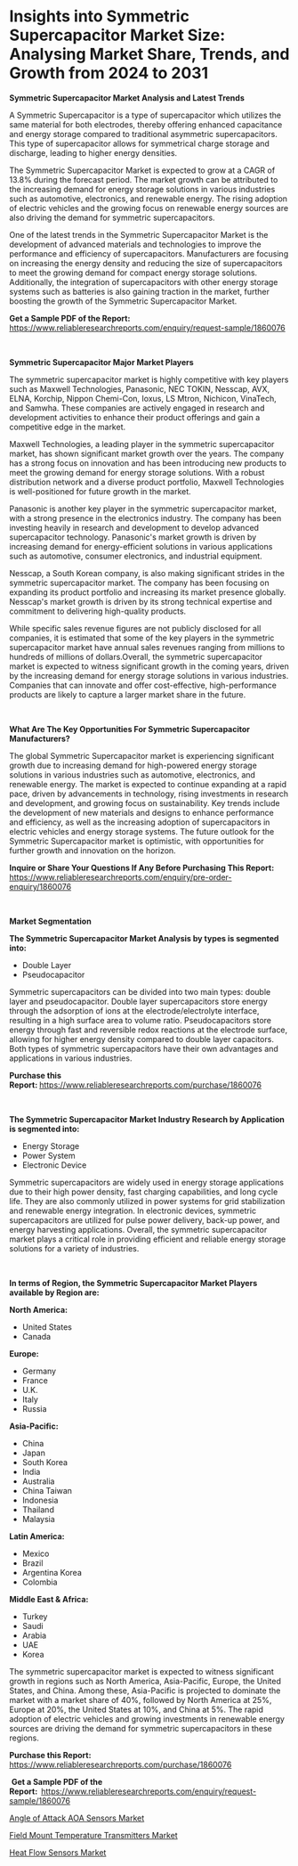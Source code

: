 <p><h1>Insights into Symmetric Supercapacitor Market Size: Analysing Market Share, Trends, and Growth from 2024 to 2031</h1></p><p><strong>Symmetric Supercapacitor Market Analysis and Latest Trends</strong></p>
<p><p>A Symmetric Supercapacitor is a type of supercapacitor which utilizes the same material for both electrodes, thereby offering enhanced capacitance and energy storage compared to traditional asymmetric supercapacitors. This type of supercapacitor allows for symmetrical charge storage and discharge, leading to higher energy densities.</p><p>The Symmetric Supercapacitor Market is expected to grow at a CAGR of 13.8% during the forecast period. The market growth can be attributed to the increasing demand for energy storage solutions in various industries such as automotive, electronics, and renewable energy. The rising adoption of electric vehicles and the growing focus on renewable energy sources are also driving the demand for symmetric supercapacitors.</p><p>One of the latest trends in the Symmetric Supercapacitor Market is the development of advanced materials and technologies to improve the performance and efficiency of supercapacitors. Manufacturers are focusing on increasing the energy density and reducing the size of supercapacitors to meet the growing demand for compact energy storage solutions. Additionally, the integration of supercapacitors with other energy storage systems such as batteries is also gaining traction in the market, further boosting the growth of the Symmetric Supercapacitor Market.</p></p>
<p><strong>Get a Sample PDF of the Report:&nbsp;</strong> <a href="https://www.reliableresearchreports.com/enquiry/request-sample/1860076">https://www.reliableresearchreports.com/enquiry/request-sample/1860076</a></p>
<p>&nbsp;</p>
<p><strong>Symmetric Supercapacitor Major Market Players</strong></p>
<p><p>The symmetric supercapacitor market is highly competitive with key players such as Maxwell Technologies, Panasonic, NEC TOKIN, Nesscap, AVX, ELNA, Korchip, Nippon Chemi-Con, Ioxus, LS Mtron, Nichicon, VinaTech, and Samwha. These companies are actively engaged in research and development activities to enhance their product offerings and gain a competitive edge in the market.</p><p>Maxwell Technologies, a leading player in the symmetric supercapacitor market, has shown significant market growth over the years. The company has a strong focus on innovation and has been introducing new products to meet the growing demand for energy storage solutions. With a robust distribution network and a diverse product portfolio, Maxwell Technologies is well-positioned for future growth in the market.</p><p>Panasonic is another key player in the symmetric supercapacitor market, with a strong presence in the electronics industry. The company has been investing heavily in research and development to develop advanced supercapacitor technology. Panasonic's market growth is driven by increasing demand for energy-efficient solutions in various applications such as automotive, consumer electronics, and industrial equipment.</p><p>Nesscap, a South Korean company, is also making significant strides in the symmetric supercapacitor market. The company has been focusing on expanding its product portfolio and increasing its market presence globally. Nesscap's market growth is driven by its strong technical expertise and commitment to delivering high-quality products.</p><p>While specific sales revenue figures are not publicly disclosed for all companies, it is estimated that some of the key players in the symmetric supercapacitor market have annual sales revenues ranging from millions to hundreds of millions of dollars.Overall, the symmetric supercapacitor market is expected to witness significant growth in the coming years, driven by the increasing demand for energy storage solutions in various industries. Companies that can innovate and offer cost-effective, high-performance products are likely to capture a larger market share in the future.</p></p>
<p>&nbsp;</p>
<p><strong>What Are The Key Opportunities For Symmetric Supercapacitor Manufacturers?</strong></p>
<p><p>The global Symmetric Supercapacitor market is experiencing significant growth due to increasing demand for high-powered energy storage solutions in various industries such as automotive, electronics, and renewable energy. The market is expected to continue expanding at a rapid pace, driven by advancements in technology, rising investments in research and development, and growing focus on sustainability. Key trends include the development of new materials and designs to enhance performance and efficiency, as well as the increasing adoption of supercapacitors in electric vehicles and energy storage systems. The future outlook for the Symmetric Supercapacitor market is optimistic, with opportunities for further growth and innovation on the horizon.</p></p>
<p><strong>Inquire or Share Your Questions If Any Before Purchasing This Report:</strong> <a href="https://www.reliableresearchreports.com/enquiry/pre-order-enquiry/1860076">https://www.reliableresearchreports.com/enquiry/pre-order-enquiry/1860076</a></p>
<p>&nbsp;</p>
<p><strong>Market Segmentation</strong></p>
<p><strong>The Symmetric Supercapacitor Market Analysis by types is segmented into:</strong></p>
<p><ul><li>Double Layer</li><li>Pseudocapacitor</li></ul></p>
<p><p>Symmetric supercapacitors can be divided into two main types: double layer and pseudocapacitor. Double layer supercapacitors store energy through the adsorption of ions at the electrode/electrolyte interface, resulting in a high surface area to volume ratio. Pseudocapacitors store energy through fast and reversible redox reactions at the electrode surface, allowing for higher energy density compared to double layer capacitors. Both types of symmetric supercapacitors have their own advantages and applications in various industries.</p></p>
<p><strong>Purchase this Report:&nbsp;</strong><a href="https://www.reliableresearchreports.com/purchase/1860076">https://www.reliableresearchreports.com/purchase/1860076</a></p>
<p>&nbsp;</p>
<p><strong>The Symmetric Supercapacitor Market Industry Research by Application is segmented into:</strong></p>
<p><ul><li>Energy Storage</li><li>Power System</li><li>Electronic Device</li></ul></p>
<p><p>Symmetric supercapacitors are widely used in energy storage applications due to their high power density, fast charging capabilities, and long cycle life. They are also commonly utilized in power systems for grid stabilization and renewable energy integration. In electronic devices, symmetric supercapacitors are utilized for pulse power delivery, back-up power, and energy harvesting applications. Overall, the symmetric supercapacitor market plays a critical role in providing efficient and reliable energy storage solutions for a variety of industries.</p></p>
<p>&nbsp;</p>
<p><strong>In terms of Region, the Symmetric Supercapacitor Market Players available by Region are:</strong></p>
<p>
    <p> <strong> North America: </strong>
        <ul>
            <li>United States</li>
            <li>Canada</li>
        </ul>
        </p> 
    <p> <strong> Europe: </strong>
        <ul>
            <li>Germany</li>
            <li>France</li>
            <li>U.K.</li>
            <li>Italy</li>
            <li>Russia</li>
        </ul>
        </p> 
    <p> <strong> Asia-Pacific: </strong>
        <ul>
            <li>China</li>
            <li>Japan</li>
            <li>South Korea</li>
            <li>India</li>
            <li>Australia</li>
            <li>China Taiwan</li>
            <li>Indonesia</li>
            <li>Thailand</li>
            <li>Malaysia</li>
        </ul>
        </p> 
    <p> <strong> Latin America: </strong>
        <ul>
            <li>Mexico</li>
            <li>Brazil</li>
            <li>Argentina Korea</li>
            <li>Colombia</li>
        </ul>
        </p> 
    <p> <strong> Middle East & Africa: </strong>
        <ul>
            <li>Turkey</li>
            <li>Saudi</li>
            <li>Arabia</li>
            <li>UAE</li>
            <li>Korea</li>
        </ul>
    </p>
    </p>
<p><p>The symmetric supercapacitor market is expected to witness significant growth in regions such as North America, Asia-Pacific, Europe, the United States, and China. Among these, Asia-Pacific is projected to dominate the market with a market share of 40%, followed by North America at 25%, Europe at 20%, the United States at 10%, and China at 5%. The rapid adoption of electric vehicles and growing investments in renewable energy sources are driving the demand for symmetric supercapacitors in these regions.</p></p>
<p><strong>Purchase this Report: </strong><a href="https://www.reliableresearchreports.com/purchase/1860076">https://www.reliableresearchreports.com/purchase/1860076</a></p>
<p>&nbsp;<strong>Get a Sample PDF of the Report:&nbsp;&nbsp;</strong><a href="https://www.reliableresearchreports.com/enquiry/request-sample/1860076">https://www.reliableresearchreports.com/enquiry/request-sample/1860076</a></p>
<p><strong></strong></p>
<p><p><a href="https://medium.com/@ralphyoung1949/angle-of-attack-aoa-sensors-market-competitive-analysis-market-trends-and-forecast-to-2031-2efebd0d94fb">Angle of Attack AOA Sensors Market</a></p><p><a href="https://medium.com/@audieyost2008/field-mount-temperature-transmitters-market-analysis-and-sze-forecasted-for-period-from-2024-to-9ce028e3a76a">Field Mount Temperature Transmitters Market</a></p><p><a href="https://github.com/shotows/Market-Research-Report-List-2/blob/main/heat-flow-sensors-market.md">Heat Flow Sensors Market</a></p></p>